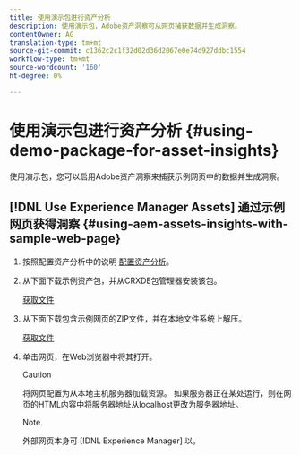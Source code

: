 ```yaml
---
title: 使用演示包进行资产分析
description: 使用演示包，Adobe资产洞察可从网页捕获数据并生成洞察。
contentOwner: AG
translation-type: tm+mt
source-git-commit: c1362c2c1f32d02d36d2067e0e74d927ddbc1554
workflow-type: tm+mt
source-wordcount: '160'
ht-degree: 0%

---
```



# 使用演示包进行资产分析 {#using-demo-package-for-asset-insights}

使用演示包，您可以启用Adobe资产洞察来捕获示例网页中的数据并生成洞察。

## [!DNL Use Experience Manager Assets] 通过示例网页获得洞察  {#using-aem-assets-insights-with-sample-web-page}

1. 按照配置资产分析中的说明 [配置资产分析](configure-asset-insights.md)。
1. 从下面下载示例资产包，并从CRXDE包管理器安装该包。

   [获取文件](assets/insightsdemo.zip)

1. 从下面下载包含示例网页的ZIP文件，并在本地文件系统上解压。

   [获取文件](assets/demosite.zip)

1. 单击网页，在Web浏览器中将其打开。

   >[!CAUTION]
   >
   >将网页配置为从本地主机服务器加载资源。 如果服务器正在某处运行，则在网页的HTML内容中将服务器地址从localhost更改为服务器地址。

   >[!NOTE]
   >
   >外部网页本身可 [!DNL Experience Manager] 以。
